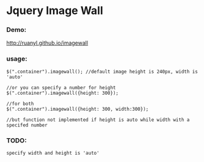 Jquery Image Wall
======================

### Demo:
http://ruanyl.github.io/imagewall

### usage:

	$(".container").imagewall(); //default image height is 240px, width is 'auto'
	
	//or you can specify a number for height
	$(".container").imagewall({height: 300});
	
	//for both
	$(".container").imagewall({height: 300, width:300});
	
	//but function not implemented if height is auto while width with a specifed number
	
### TODO:

	specify width and height is 'auto'
